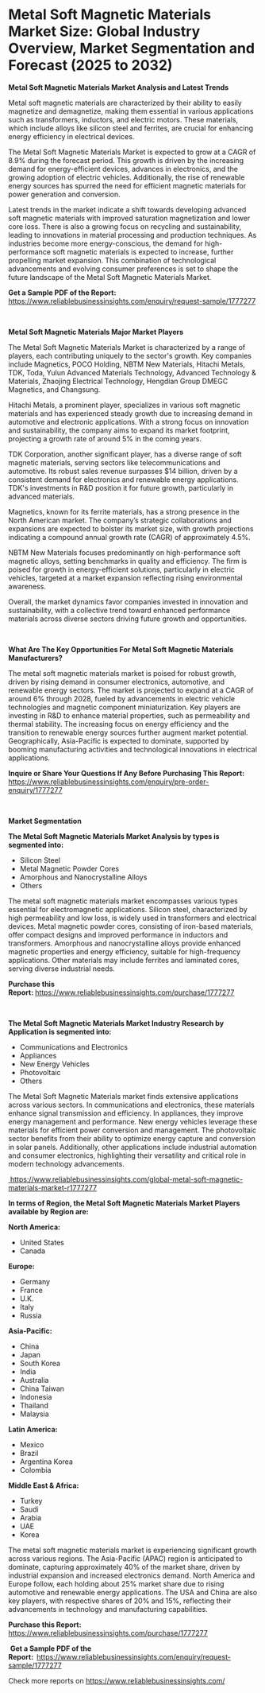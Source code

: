 <p><h1>Metal Soft Magnetic Materials Market Size: Global Industry Overview, Market Segmentation and Forecast (2025 to 2032)</h1></p><p><strong>Metal Soft Magnetic Materials Market Analysis and Latest Trends</strong></p>
<p><p>Metal soft magnetic materials are characterized by their ability to easily magnetize and demagnetize, making them essential in various applications such as transformers, inductors, and electric motors. These materials, which include alloys like silicon steel and ferrites, are crucial for enhancing energy efficiency in electrical devices.</p><p>The Metal Soft Magnetic Materials Market is expected to grow at a CAGR of 8.9% during the forecast period. This growth is driven by the increasing demand for energy-efficient devices, advances in electronics, and the growing adoption of electric vehicles. Additionally, the rise of renewable energy sources has spurred the need for efficient magnetic materials for power generation and conversion.</p><p>Latest trends in the market indicate a shift towards developing advanced soft magnetic materials with improved saturation magnetization and lower core loss. There is also a growing focus on recycling and sustainability, leading to innovations in material processing and production techniques. As industries become more energy-conscious, the demand for high-performance soft magnetic materials is expected to increase, further propelling market expansion. This combination of technological advancements and evolving consumer preferences is set to shape the future landscape of the Metal Soft Magnetic Materials Market.</p></p>
<p><strong>Get a Sample PDF of the Report:&nbsp;</strong> <a href="https://www.reliablebusinessinsights.com/enquiry/request-sample/1777277?utm_campaign=1950&utm_medium=2&utm_source=Github&utm_content=ia&utm_term=02022025&utm_id=metal-soft-magnetic-materials">https://www.reliablebusinessinsights.com/enquiry/request-sample/1777277</a></p>
<p>&nbsp;</p>
<p><strong>Metal Soft Magnetic Materials Major Market Players</strong></p>
<p><p>The Metal Soft Magnetic Materials Market is characterized by a range of players, each contributing uniquely to the sector's growth. Key companies include Magnetics, POCO Holding, NBTM New Materials, Hitachi Metals, TDK, Toda, Yulun Advanced Materials Technology, Advanced Technology & Materials, Zhaojing Electrical Technology, Hengdian Group DMEGC Magnetics, and Changsung.</p><p>Hitachi Metals, a prominent player, specializes in various soft magnetic materials and has experienced steady growth due to increasing demand in automotive and electronic applications. With a strong focus on innovation and sustainability, the company aims to expand its market footprint, projecting a growth rate of around 5% in the coming years.</p><p>TDK Corporation, another significant player, has a diverse range of soft magnetic materials, serving sectors like telecommunications and automotive. Its robust sales revenue surpasses $14 billion, driven by a consistent demand for electronics and renewable energy applications. TDK's investments in R&D position it for future growth, particularly in advanced materials.</p><p>Magnetics, known for its ferrite materials, has a strong presence in the North American market. The company’s strategic collaborations and expansions are expected to bolster its market size, with growth projections indicating a compound annual growth rate (CAGR) of approximately 4.5%.</p><p>NBTM New Materials focuses predominantly on high-performance soft magnetic alloys, setting benchmarks in quality and efficiency. The firm is poised for growth in energy-efficient solutions, particularly in electric vehicles, targeted at a market expansion reflecting rising environmental awareness.</p><p>Overall, the market dynamics favor companies invested in innovation and sustainability, with a collective trend toward enhanced performance materials across diverse sectors driving future growth and opportunities.</p></p>
<p>&nbsp;</p>
<p><strong>What Are The Key Opportunities For Metal Soft Magnetic Materials Manufacturers?</strong></p>
<p><p>The metal soft magnetic materials market is poised for robust growth, driven by rising demand in consumer electronics, automotive, and renewable energy sectors. The market is projected to expand at a CAGR of around 6% through 2028, fueled by advancements in electric vehicle technologies and magnetic component miniaturization. Key players are investing in R&D to enhance material properties, such as permeability and thermal stability. The increasing focus on energy efficiency and the transition to renewable energy sources further augment market potential. Geographically, Asia-Pacific is expected to dominate, supported by booming manufacturing activities and technological innovations in electrical applications.</p></p>
<p><strong>Inquire or Share Your Questions If Any Before Purchasing This Report:</strong> <a href="https://www.reliablebusinessinsights.com/enquiry/pre-order-enquiry/1777277?utm_campaign=1950&utm_medium=2&utm_source=Github&utm_content=ia&utm_term=02022025&utm_id=metal-soft-magnetic-materials">https://www.reliablebusinessinsights.com/enquiry/pre-order-enquiry/1777277</a></p>
<p>&nbsp;</p>
<p><strong>Market Segmentation</strong></p>
<p><strong>The Metal Soft Magnetic Materials Market Analysis by types is segmented into:</strong></p>
<p><ul><li>Silicon Steel</li><li>Metal Magnetic Powder Cores</li><li>Amorphous and Nanocrystalline Alloys</li><li>Others</li></ul></p>
<p><p>The metal soft magnetic materials market encompasses various types essential for electromagnetic applications. Silicon steel, characterized by high permeability and low loss, is widely used in transformers and electrical devices. Metal magnetic powder cores, consisting of iron-based materials, offer compact designs and improved performance in inductors and transformers. Amorphous and nanocrystalline alloys provide enhanced magnetic properties and energy efficiency, suitable for high-frequency applications. Other materials may include ferrites and laminated cores, serving diverse industrial needs.</p></p>
<p><strong>Purchase this Report:&nbsp;</strong><a href="https://www.reliablebusinessinsights.com/purchase/1777277?utm_campaign=1950&utm_medium=2&utm_source=Github&utm_content=ia&utm_term=02022025&utm_id=metal-soft-magnetic-materials">https://www.reliablebusinessinsights.com/purchase/1777277</a></p>
<p>&nbsp;</p>
<p><strong>The Metal Soft Magnetic Materials Market Industry Research by Application is segmented into:</strong></p>
<p><ul><li>Communications and Electronics</li><li>Appliances</li><li>New Energy Vehicles</li><li>Photovoltaic</li><li>Others</li></ul></p>
<p><p>The Metal Soft Magnetic Materials market finds extensive applications across various sectors. In communications and electronics, these materials enhance signal transmission and efficiency. In appliances, they improve energy management and performance. New energy vehicles leverage these materials for efficient power conversion and management. The photovoltaic sector benefits from their ability to optimize energy capture and conversion in solar panels. Additionally, other applications include industrial automation and consumer electronics, highlighting their versatility and critical role in modern technology advancements.</p></p>
<p><a href="https://www.reliablebusinessinsights.com/global-metal-soft-magnetic-materials-market-r1777277?utm_campaign=1950&utm_medium=2&utm_source=Github&utm_content=ia&utm_term=02022025&utm_id=metal-soft-magnetic-materials">&nbsp;https://www.reliablebusinessinsights.com/global-metal-soft-magnetic-materials-market-r1777277</a></p>
<p><strong>In terms of Region, the Metal Soft Magnetic Materials Market Players available by Region are:</strong></p>
<p>
    <p> <strong> North America: </strong>
        <ul>
            <li>United States</li>
            <li>Canada</li>
        </ul>
        </p> 
    <p> <strong> Europe: </strong>
        <ul>
            <li>Germany</li>
            <li>France</li>
            <li>U.K.</li>
            <li>Italy</li>
            <li>Russia</li>
        </ul>
        </p> 
    <p> <strong> Asia-Pacific: </strong>
        <ul>
            <li>China</li>
            <li>Japan</li>
            <li>South Korea</li>
            <li>India</li>
            <li>Australia</li>
            <li>China Taiwan</li>
            <li>Indonesia</li>
            <li>Thailand</li>
            <li>Malaysia</li>
        </ul>
        </p> 
    <p> <strong> Latin America: </strong>
        <ul>
            <li>Mexico</li>
            <li>Brazil</li>
            <li>Argentina Korea</li>
            <li>Colombia</li>
        </ul>
        </p> 
    <p> <strong> Middle East & Africa: </strong>
        <ul>
            <li>Turkey</li>
            <li>Saudi</li>
            <li>Arabia</li>
            <li>UAE</li>
            <li>Korea</li>
        </ul>
    </p>
    </p>
<p><p>The metal soft magnetic materials market is experiencing significant growth across various regions. The Asia-Pacific (APAC) region is anticipated to dominate, capturing approximately 40% of the market share, driven by industrial expansion and increased electronics demand. North America and Europe follow, each holding about 25% market share due to rising automotive and renewable energy applications. The USA and China are also key players, with respective shares of 20% and 15%, reflecting their advancements in technology and manufacturing capabilities.</p></p>
<p><strong>Purchase this Report: </strong><a href="https://www.reliablebusinessinsights.com/purchase/1777277?utm_campaign=1950&utm_medium=2&utm_source=Github&utm_content=ia&utm_term=02022025&utm_id=metal-soft-magnetic-materials">https://www.reliablebusinessinsights.com/purchase/1777277</a></p>
<p>&nbsp;<strong>Get a Sample PDF of the Report:&nbsp;&nbsp;</strong><a href="https://www.reliablebusinessinsights.com/enquiry/request-sample/1777277?utm_campaign=1950&utm_medium=2&utm_source=Github&utm_content=ia&utm_term=02022025&utm_id=metal-soft-magnetic-materials">https://www.reliablebusinessinsights.com/enquiry/request-sample/1777277</a></p>
<p><strong></strong></p>
<p>Check more reports on <a href="https://www.reliablebusinessinsights.com/?utm_campaign=1950&utm_medium=2&utm_source=Github&utm_content=ia&utm_term=02022025&utm_id=metal-soft-magnetic-materials">https://www.reliablebusinessinsights.com/</a></p>